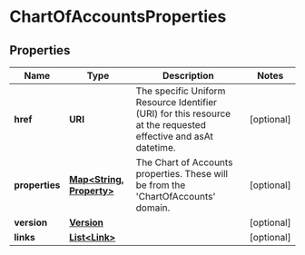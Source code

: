 

# ChartOfAccountsProperties


## Properties

| Name | Type | Description | Notes |
|------------ | ------------- | ------------- | -------------|
|**href** | **URI** | The specific Uniform Resource Identifier (URI) for this resource at the requested effective and asAt datetime. |  [optional] |
|**properties** | [**Map&lt;String, Property&gt;**](Property.md) | The Chart of Accounts properties. These will be from the &#39;ChartOfAccounts&#39; domain. |  [optional] |
|**version** | [**Version**](Version.md) |  |  [optional] |
|**links** | [**List&lt;Link&gt;**](Link.md) |  |  [optional] |



